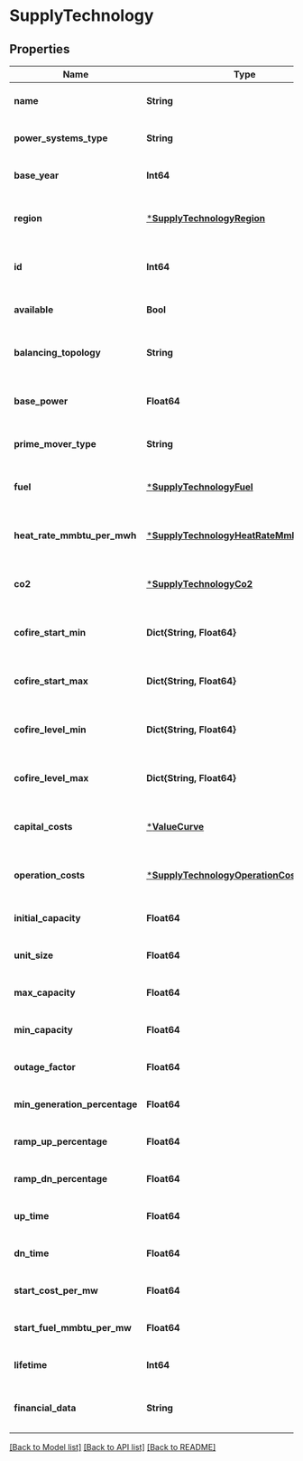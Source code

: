 # SupplyTechnology


## Properties
Name | Type | Description | Notes
------------ | ------------- | ------------- | -------------
**name** | **String** |  | [default to nothing]
**power_systems_type** | **String** |  | [default to nothing]
**base_year** | **Int64** |  | [optional] [default to 2020]
**region** | [***SupplyTechnologyRegion**](SupplyTechnologyRegion.md) |  | [optional] [default to nothing]
**id** | **Int64** |  | [optional] [default to nothing]
**available** | **Bool** |  | [default to nothing]
**balancing_topology** | **String** |  | [optional] [default to nothing]
**base_power** | **Float64** |  | [optional] [default to nothing]
**prime_mover_type** | **String** |  | [optional] [default to "OT"]
**fuel** | [***SupplyTechnologyFuel**](SupplyTechnologyFuel.md) |  | [optional] [default to nothing]
**heat_rate_mmbtu_per_mwh** | [***SupplyTechnologyHeatRateMmbtuPerMwh**](SupplyTechnologyHeatRateMmbtuPerMwh.md) |  | [optional] [default to nothing]
**co2** | [***SupplyTechnologyCo2**](SupplyTechnologyCo2.md) |  | [optional] [default to nothing]
**cofire_start_min** | **Dict{String, Float64}** |  | [optional] [default to nothing]
**cofire_start_max** | **Dict{String, Float64}** |  | [optional] [default to nothing]
**cofire_level_min** | **Dict{String, Float64}** |  | [optional] [default to nothing]
**cofire_level_max** | **Dict{String, Float64}** |  | [optional] [default to nothing]
**capital_costs** | [***ValueCurve**](ValueCurve.md) |  | [optional] [default to nothing]
**operation_costs** | [***SupplyTechnologyOperationCosts**](SupplyTechnologyOperationCosts.md) |  | [optional] [default to nothing]
**initial_capacity** | **Float64** |  | [optional] [default to 0.0]
**unit_size** | **Float64** |  | [optional] [default to 0.0]
**max_capacity** | **Float64** |  | [optional] [default to 1e8]
**min_capacity** | **Float64** |  | [optional] [default to 0.0]
**outage_factor** | **Float64** |  | [optional] [default to 1.0]
**min_generation_percentage** | **Float64** |  | [optional] [default to 0.0]
**ramp_up_percentage** | **Float64** |  | [optional] [default to 100.0]
**ramp_dn_percentage** | **Float64** |  | [optional] [default to 100.0]
**up_time** | **Float64** |  | [optional] [default to 0.0]
**dn_time** | **Float64** |  | [optional] [default to 0.0]
**start_cost_per_mw** | **Float64** |  | [optional] [default to 0.0]
**start_fuel_mmbtu_per_mw** | **Float64** |  | [optional] [default to 0.0]
**lifetime** | **Int64** |  | [optional] [default to 100]
**financial_data** | **String** |  | [optional] [default to nothing]


[[Back to Model list]](../README.md#models) [[Back to API list]](../README.md#api-endpoints) [[Back to README]](../README.md)


